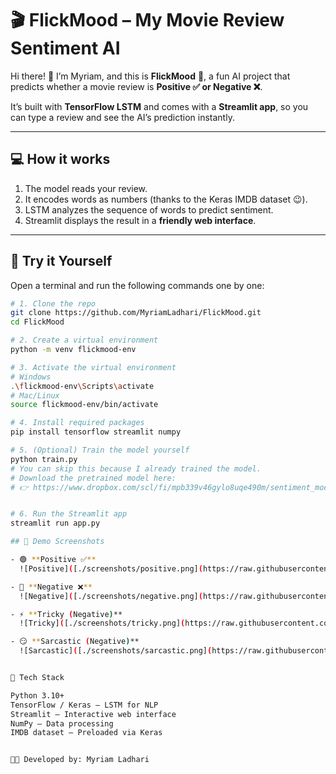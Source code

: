 # 🎬 FlickMood – My Movie Review Sentiment AI

Hi there! 👋 I’m Myriam, and this is **FlickMood** 🍿, a fun AI project that predicts whether a movie review is **Positive ✅ or Negative ❌**.  

It’s built with **TensorFlow LSTM** and comes with a **Streamlit app**, so you can type a review and see the AI’s prediction instantly.  

---

## 💻 How it works
1. The model reads your review.  
2. It encodes words as numbers (thanks to the Keras IMDB dataset 😉).  
3. LSTM analyzes the sequence of words to predict sentiment.  
4. Streamlit displays the result in a **friendly web interface**.  

---

## 🚀 Try it Yourself

Open a terminal and run the following commands one by one:

```bash
# 1. Clone the repo
git clone https://github.com/MyriamLadhari/FlickMood.git
cd FlickMood

# 2. Create a virtual environment
python -m venv flickmood-env

# 3. Activate the virtual environment
# Windows
.\flickmood-env\Scripts\activate
# Mac/Linux
source flickmood-env/bin/activate

# 4. Install required packages
pip install tensorflow streamlit numpy

# 5. (Optional) Train the model yourself
python train.py
# You can skip this because I already trained the model.
# Download the pretrained model here:
# 👉 https://www.dropbox.com/scl/fi/mpb339v46gylo8uqe490m/sentiment_model.h5?rlkey=lue97kcxbw1y6lzo2sz8g9uzc&st=n4ydi8u4&dl=1


# 6. Run the Streamlit app
streamlit run app.py

## 📸 Demo Screenshots

- 🟢 **Positive ✅**  
  ![Positive]([./screenshots/positive.png](https://raw.githubusercontent.com/Myriam2907/FlickMood/main/screenshots/positive.png))

- 🔴 **Negative ❌**  
  ![Negative]([./screenshots/negative.png](https://raw.githubusercontent.com/Myriam2907/FlickMood/main/screenshots/negative.png))  

- ⚡ **Tricky (Negative)**  
  ![Tricky]([./screenshots/tricky.png](https://raw.githubusercontent.com/Myriam2907/FlickMood/main/screenshots/tricky.png))  

- 😏 **Sarcastic (Negative)**  
  ![Sarcastic]([./screenshots/sarcastic.png](https://raw.githubusercontent.com/Myriam2907/FlickMood/main/screenshots/sarcastic.png))  


🔧 Tech Stack

Python 3.10+
TensorFlow / Keras – LSTM for NLP
Streamlit – Interactive web interface
NumPy – Data processing
IMDB dataset – Preloaded via Keras


👩‍💻 Developed by: Myriam Ladhari
